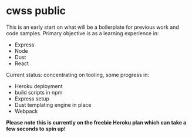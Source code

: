# cwss public
This is an early start on what will be a boilerplate for previous work and code samples.
Primary objective is as a learning experience in:
- Express
- Node
- Dust
- React

Current status: concentrating on tooling, some progress in:
- Heroku deployment
- build scripts in npm
- Express setup
- Dust templating engine in place
- Webpack

**Please note this is currently on the freebie Heroku plan which can take a few seconds to spin up!**
